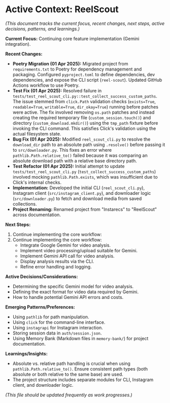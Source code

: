 # Active Context: ReelScout

*(This document tracks the current focus, recent changes, next steps, active decisions, patterns, and learnings.)*

**Current Focus:** Continuing core feature implementation (Gemini integration).

**Recent Changes:**
*   **Poetry Migration (01 Apr 2025):** Migrated project from `requirements.txt` to Poetry for dependency management and packaging. Configured `pyproject.toml` to define dependencies, dev dependencies, and expose the CLI script (`reel-scout`). Updated GitHub Actions workflow to use Poetry.
*   **Test Fix (01 Apr 2025):** Resolved failure in `tests/test_reel_scout_cli.py::test_collect_success_custom_paths`. The issue stemmed from `click.Path` validation checks (`exists=True`, `readable=True`, `writable=True`, `dir_okay=True`) running before patches were active. The fix involved removing `os.path` patches and instead creating the required temporary file (`custom_session.touch()`) and directory (`custom_download.mkdir()`) using the `tmp_path` fixture before invoking the CLI command. This satisfies Click's validation using the actual filesystem state.
*   **Bug Fix (01 Apr 2025):** Modified `reel_scout_cli.py` to resolve the `download_dir` path to an absolute path using `.resolve()` before passing it to `src/downloader.py`. This fixes an error where `pathlib.Path.relative_to()` failed because it was comparing an absolute download path with a relative base directory path.
*   **Test Refactor (01 Apr 2025):** Initial attempt to update `tests/test_reel_scout_cli.py` (`test_collect_success_custom_paths`) involved mocking `pathlib.Path.exists`, which was insufficient due to Click's internal checks.
*   **Implementation:** Developed the initial CLI (`reel_scout_cli.py`), Instagram client (`src/instagram_client.py`), and downloader logic (`src/downloader.py`) to fetch and download media from saved collections.
*   **Project Renaming:** Renamed project from "Instarecs" to "ReelScout" across documentation.

**Next Steps:**
1.  Continue implementing the core workflow:
2.  Continue implementing the core workflow:
    *   Integrate Google Gemini for video analysis.
    *   Implement video processing/upload suitable for Gemini.
    *   Implement Gemini API call for video analysis.
    *   Display analysis results via the CLI.
    *   Refine error handling and logging.

**Active Decisions/Considerations:**
*   Determining the specific Gemini model for video analysis.
*   Defining the exact format for video data required by Gemini.
*   How to handle potential Gemini API errors and costs.

**Emerging Patterns/Preferences:**
*   Using `pathlib` for path manipulation.
*   Using `click` for the command-line interface.
*   Using `instagrapi` for Instagram interaction.
*   Storing session data in `auth/session.json`.
*   Using Memory Bank (Markdown files in `memory-bank/`) for project documentation.

**Learnings/Insights:**
*   Absolute vs. relative path handling is crucial when using `pathlib.Path.relative_to()`. Ensure consistent path types (both absolute or both relative to the same base) are used.
*   The project structure includes separate modules for CLI, Instagram client, and downloader logic.

*(This file should be updated frequently as work progresses.)*
